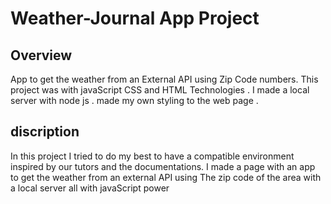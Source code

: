 # Weather-Journal App Project

## Overview
App to get the weather from an External API using Zip Code numbers.
This project was with javaScript CSS and HTML Technologies .
I made a local server with node js .
made my own styling to the web page .

## discription
In this project I tried to do my best to have a compatible environment inspired by our tutors and the documentations.
I made a page with an app to get the weather from an external API using The zip code of the area with a local server 
all with javaScript power 


